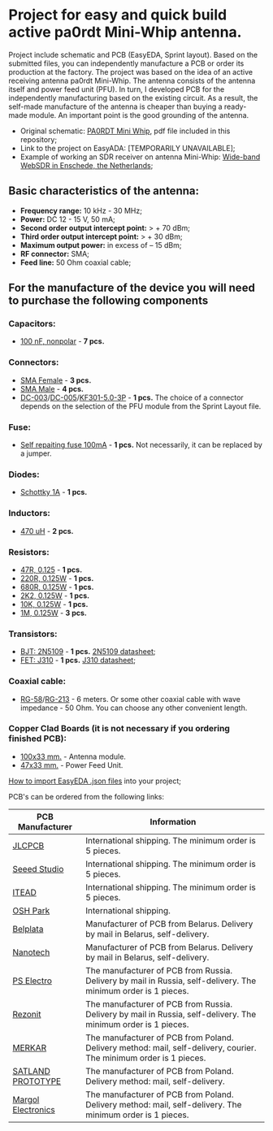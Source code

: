 # Project for easy and quick build active pa0rdt Mini-Whip antenna.

Project include schematic and PCB (EasyEDA, Sprint layout). Based on the submitted files, you can independently manufacture a PCB or order its production at the factory. The project was based on the idea of an active receiving antenna pa0rdt Mini-Whip. The antenna consists of the antenna itself and power feed unit (PFU). In turn, I developed PCB for the independently manufacturing based on the existing circuit. As a result, the self-made manufacture of the antenna is cheaper than buying a ready-made module. An important point is the good grounding of the antenna.

- Original schematic: [PA0RDT Mini Whip], pdf file included in this repository;
- Link to the project on EasyADA: [TEMPORARILY UNAVAILABLE];
- Example of working an SDR receiver on antenna Mini-Whip: [Wide-band WebSDR in Enschede, the Netherlands];

## Basic characteristics of the antenna:

- **Frequency range:** 10 kHz - 30 MHz;
- **Power:** DC 12 - 15 V, 50 mA;
- **Second order output intercept point:** > + 70 dBm;
- **Third order output intercept point:** > + 30 dBm;
- **Maximum output power:** in excess of – 15 dBm;
- **RF connector:** SMA;
- **Feed line:** 50 Ohm coaxial cable;

## For the manufacture of the device you will need to purchase the following components

### Capacitors:
* [100 nF, nonpolar](https://www.ebay.com/sch/i.html?_from=R40&_trksid=p2050601.m570.l1313.TR10.TRC2.A0.H0.X100nf.TRS2&_nkw=100nf&_sacat=0) - **7 pcs.**
### Connectors:
* [SMA Female](https://www.ebay.com/sch/i.html?_from=R40&_sacat=0&_nkw=sma+female&_blrs=spell_check) - **3 pcs.**
* [SMA Male](https://www.ebay.com/sch/i.html?_from=R40&_trksid=p2050601.m570.l1313.TR0.TRC0.A0.H0.Xsma+male.TRS5&_nkw=sma+male&_sacat=0) - **4 pcs.**
* [DC-003](https://www.ebay.com/sch/i.html?_from=R40&_trksid=p2050601.m570.l1313.TR0.TRC0.H0.Xdc-003.TRS0&_nkw=dc-003&_sacat=0)/[DC-005](https://www.ebay.com/sch/i.html?_from=R40&_trksid=p2050601.m570.l1313.TR10.TRC2.A0.H0.Xdc-005.TRS2&_nkw=dc-005&_sacat=0)/[KF301-5.0-3P](https://www.ebay.com/sch/i.html?_from=R40&_trksid=p2050601.m570.l1313.TR1.TRC0.A0.H0.XKF301-3P.TRS0&_nkw=KF301-3P&_sacat=0) - **1 pcs.** The choice of a connector depends on the selection of the PFU module from the Sprint Layout file.
### Fuse:
* [Self repaiting fuse 100mA](https://www.ebay.com/sch/i.html?_from=R40&_trksid=p2050601.m570.l1313.TR0.TRC0.A0.H0.Xmf-r+100mA.TRS5&_nkw=mf-r+100mA&_sacat=0) - **1 pcs.** Not necessarily, it can be replaced by a jumper.
### Diodes:
* [Schottky 1A](https://www.ebay.com/sch/i.html?_from=R40&_trksid=p2050601.m570.l1313.TR0.TRC0.H0.XSchottky+1A.TRS0&_nkw=Schottky+1A&_sacat=0) - **1 pcs.**
### Inductors:
* [470 uH](https://www.ebay.com/sch/i.html?_from=R40&_trksid=p2050601.m570.l1313.TR0.TRC0.H0.X470uh.TRS0&_nkw=470uh&_sacat=0) - **2 pcs.**
### Resistors:
* [47R, 0.125](https://www.ebay.com/sch/i.html?_from=R40&_trksid=p2050601.m570.l1313.TR1.TRC0.A0.H0.X47ohm.TRS0&_nkw=47ohm&_sacat=0) - **1 pcs.**
* [220R, 0.125W](https://www.ebay.com/sch/i.html?_from=R40&_trksid=p2050601.m570.l1313.TR3.TRC1.A0.H0.X220ohm.TRS0&_nkw=220ohm&_sacat=0) - **1 pcs.**
* [680R, 0.125W](https://www.ebay.com/sch/i.html?_from=R40&_trksid=p2050601.m570.l1313.TR1.TRC0.A0.H0.X680ohm.TRS0&_nkw=680ohm&_sacat=0) - **1 pcs.**
* [2K2, 0.125W](https://www.ebay.com/sch/i.html?_from=R40&_trksid=p2050601.m570.l1313.TR0.TRC0.A0.H0.X2.2k+ohm.TRS5&_nkw=2.2k+ohm&_sacat=0) - **1 pcs.**
* [10K, 0.125W](https://www.ebay.com/sch/i.html?_from=R40&_trksid=p2050601.m570.l1313.TR11.TRC1.A0.H0.X10k+ohm.TRS0&_nkw=10k+ohm&_sacat=0) - **1 pcs.**
* [1M, 0.125W](https://www.ebay.com/sch/i.html?_from=R40&_trksid=p2050601.m570.l1313.TR2.TRC0.A0.H0.X1m+ohm.TRS0&_nkw=1m+ohm&_sacat=0) - **3 pcs.**
### Transistors:
* [BJT: 2N5109](https://www.ebay.com/sch/i.html?_from=R40&_trksid=p2050601.m570.l1313.TR11.TRC2.A0.H0.X2n5109.TRS1&_nkw=2n5109&_sacat=0) - **1 pcs.** [2N5109 datasheet];
* [FET: J310](https://www.ebay.com/sch/i.html?_from=R40&_trksid=p2050601.m570.l1313.TR12.TRC2.A0.H0.Xj310.TRS0&_nkw=j310&_sacat=0) - **1 pcs.** [J310 datasheet];
### Coaxial cable:
* [RG-58](https://www.ebay.com/sch/i.html?_from=R40&_trksid=p2050601.m570.l1313.TR11.TRC2.A0.H0.Xrg58.TRS1&_nkw=rg58&_sacat=0)/[RG-213](https://www.ebay.com/sch/i.html?_from=R40&_trksid=p2050601.m570.l1313.TR9.TRC1.A0.H0.Xrg213.TRS0&_nkw=rg213&_sacat=0) - 6 meters. Or some other coaxial cable with wave impedance - 50 Ohm. You can choose any other convenient length.
### Copper Clad Boards (it is not necessary if you ordering finished PCB):
* [100x33 mm.](https://www.ebay.com/sch/i.html?_from=R40&_trksid=p2050601.m570.l1313.TR0.TRC0.H0.XCopper+Clad.TRS0&_nkw=Copper+Clad&_sacat=0) - Antenna module.
* [47x33 mm.](https://www.ebay.com/sch/i.html?_from=R40&_trksid=p2050601.m570.l1313.TR0.TRC0.H0.XCopper+Clad.TRS0&_nkw=Copper+Clad&_sacat=0) - Power Feed Unit.

[How to import EasyEDA .json files] into your project;

PCB's can be ordered from the following links:

| PCB Manufacturer | Information |
| ----- | ----- |
| [JLCPCB] | International shipping. The minimum order is 5 pieces.|
| [Seeed Studio] | International shipping. The minimum order is 5 pieces.|
| [ITEAD] | International shipping. The minimum order is 5 pieces.|
| [OSH Park] | International shipping. |
| [Belplata] | Manufacturer of PCB from Belarus. Delivery by mail in Belarus, self-delivery.|
| [Nanotech] | Manufacturer of PCB from Belarus. Delivery by mail in Belarus, self-delivery. |
| [PS Electro] | The manufacturer of PCB from Russia. Delivery by mail in Russia, self-delivery. The minimum order is 1 pieces.|
| [Rezonit] |  The manufacturer of PCB from Russia. Delivery by mail in Russia, self-delivery. The minimum order is 1 pieces. |
| [MERKAR] | The manufacturer of PCB from Poland. Delivery method: mail, self-delivery, courier. The minimum order is 1 pieces. |
| [SATLAND PROTOTYPE] | The manufacturer of PCB from Poland. Delivery method: mail, self-delivery. |
| [Margol Electronics] | The manufacturer of PCB from Poland. Delivery method: mail, self-delivery. The minimum order is 1 pieces. |



[PA0RDT Mini Whip]: <./pa0rdt-Mini-Whip.pdf>
[How to import EasyEDA .json files]: <https://easyeda.com/dillon/Backup_Your_EasyEDA_Project_Locally-JrecamWv5>
[JLCPCB]: <https://jlcpcb.com/quote>
[Seeed Studio]: <https://www.seeedstudio.com/fusion_pcb.html>
[ITEAD]: <https://www.itead.cc/open-pcb.html>
[OSH Park]: <https://oshpark.com/uploads/new>
[Belplata]: <http://www.belplata.by/on-line-order>
[PS Electro]: <http://www.pselectro.ru/zakaz_pechatnyh_plat/>
[Rezonit]: <http://www.rezonit.ru/service/calc/>
[Nanotech]: <http://www.pcb.by/index.php/clients/orderform>
[MERKAR]: <http://www.merkar.pl/cennik.html>
[SATLAND PROTOTYPE]: <http://prototypy.com/t/51,Plytki_PCB>
[Margol Electronics]: <http://www.fabrykapcb.pl/jakzamowic.html>
[Wide-band WebSDR in Enschede, the Netherlands]: <http://websdr.ewi.utwente.nl:8901/>
[J310 datasheet]: <./J310-Datasheet.pdf>
[2N5109 datasheet]: <./2N5109-Datasheet-Motorola.pdf>